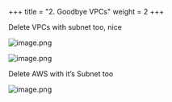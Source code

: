 +++
title = "2. Goodbye VPCs"
weight = 2
+++


Delete VPCs with subnet too, nice


![image.png](/images/008-viii-clean-it-up/34-895354-image.png)


![image.png](/images/008-viii-clean-it-up/34-612005-image.png)


Delete AWS with it’s Subnet too


![image.png](/images/008-viii-clean-it-up/34-686729-image.png)


